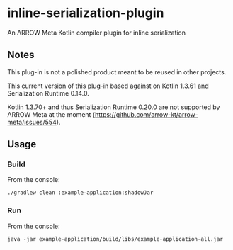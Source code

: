 # inline-serialization-plugin
An ΛRROW Meta Kotlin compiler plugin for inline serialization 

## Notes
This plug-in is not a polished product meant to be reused in other projects.

This current version of this plug-in based against on Kotlin 1.3.61 and Serialization Runtime 0.14.0.

Kotlin 1.3.70+ and thus Serialization Runtime 0.20.0 are not supported by ΛRROW Meta at the moment (https://github.com/arrow-kt/arrow-meta/issues/554).

## Usage
### Build
From the console:

```./gradlew clean :example-application:shadowJar```

### Run
From the console:

```java -jar example-application/build/libs/example-application-all.jar```
